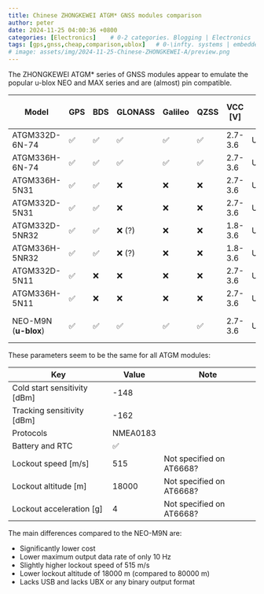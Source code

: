 ```yaml
---
title: Chinese ZHONGKEWEI ATGM* GNSS modules comparison
author: peter
date: 2024-11-25 04:00:36 +0800
categories: [Electronics]    # 0-2 categories. Blogging | Electronics | Programming | Mechanical | SelfHosting | Guides | University
tags: [gps,gnss,cheap,comparison,ublox]   # 0-\infty. systems | embedded | rf | microwave | electronics | solidworks | automation | tip
# image: assets/img/2024-11-25-Chinese-ZHONGKEWEI-A/preview.png
---
```


The ZHONGKEWEI ATGM* series of GNSS modules appear to emulate the popular u-blox NEO and MAX series and are (almost) pin compatible.

| Model                | GPS | BDS | GLONASS | Galileo | QZSS | VCC [V] | Interfaces           | Internal SOC | TTFF [s] | Maximum output rate [Hz] | CEP50 [m] | Cost [AUD] |
| -------------------- | --- | --- | ------- | ------- | ---- | ------- | -------------------- | ------------ | -------- | ------------------------ | --------- | ---------- |
| ATGM332D-6N-74       | ✅   | ✅   | ✅       | ✅       | ✅    | 2.7-3.6 | UART,I2C,SPI         | AT6668       | 23       | 10                       | 1.5       | 5.3287     |
| ATGM336H-6N-74       | ✅   | ✅   | ✅       | ✅       | ✅    | 2.7-3.6 | UART,I2C,SPI         | AT6668       | 23       | 10                       | 1.5       | 5.3171     |
| ATGM336H-5N31        | ✅   | ✅   | ❌       | ❌       | ❌    | 2.7-3.6 | UART1,UART2          | AT6558       | 32       | 10                       | 2.5       | 4.6255     |
| ATGM332D-5N31        | ✅   | ✅   | ❌       | ❌       | ❌    | 2.7-3.6 | UART1,UART2          | AT6558       | 32       | 10                       | 2.5       | 4.1224     |
| ATGM332D-5NR32       | ✅   | ✅   | ❌ (?)   | ❌       | ❌    | 1.8-3.6 | UART1,UART2          | AT6558R      | 32       | 5                        | 2.5       | 4.0525     |
| ATGM336H-5NR32       | ✅   | ✅   | ❌ (?)   | ❌       | ❌    | 1.8-3.6 | UART1,UART2          | AT6558R      | 32       | 5                        | 2.5       | 3.8498     |
| ATGM332D-5N11        | ✅   | ❌   | ❌       | ❌       | ❌    | 2.7-3.6 | UART1,UART2          | AT6558       | 32       | 10                       | 2.5       | 5.9460     |
| ATGM336H-5N11        | ✅   | ❌   | ❌       | ❌       | ❌    | 2.7-3.6 | UART1,UART2          | AT6558       | 32       | 10                       | 2.5       | 5.0609     |
| NEO-M9N (**u-blox**) | ✅   | ✅   | ✅       | ✅       | ✅    | 2.7-3.6 | UART,I2C,SPI,**USB** | UBX-M9140-KB | 24       | **25**                   | 2.0       | 45         |

These parameters seem to be the same for all ATGM modules:

| Key                          | Value    | Note                     |
| ---------------------------- | -------- | ------------------------ |
| Cold start sensitivity [dBm] | -148     |                          |
| Tracking sensitivity [dBm]   | -162     |                          |
| Protocols                    | NMEA0183 |                          |
| Battery and RTC              | ✅        |                          |
| Lockout speed [m/s]          | 515      | Not specified on AT6668? |
| Lockout altitude [m]         | 18000    | Not specified on AT6668? |
| Lockout acceleration [g]     | 4        | Not specified on AT6668? |

The main differences compared to the NEO-M9N are:

- Significantly lower cost
- Lower maximum output data rate of only 10 Hz
- Slightly higher lockout speed of 515 m/s
- Lower lockout altitude of 18000 m (compared to 80000 m)
- Lacks USB and lacks UBX or any binary output format
